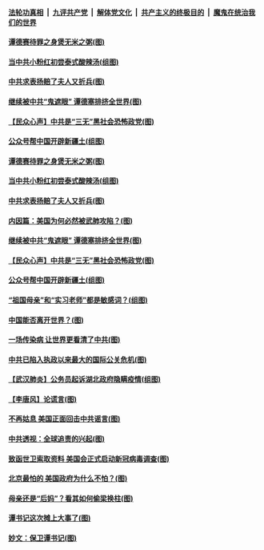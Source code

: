 

####  [法轮功真相](../../../../basic/blob/master/README.md?t=04191830) &nbsp;|&nbsp; [九评共产党](../../../../9ping.md/blob/master/README.md?t=04191830) &nbsp;|&nbsp; [解体党文化](../../../../jtdwh.md/blob/master/README.md?t=04191830)  &nbsp;|&nbsp; [共产主义的终极目的](../../../../gczydzjmd.md/blob/master/README.md?t=04191830) &nbsp;|&nbsp; [魔鬼在统治我们的世界](../../../../mgztzwmdsj.md/blob/master/README.md?t=04191830) 

#### [谭德赛待罪之身煲无米之粥(图)](../pages/p4/930283.md?t=04191830) 

#### [当中共小粉红初尝泰式酸辣汤(组图)](../pages/p4/930274.md?t=04191830) 

#### [中共求表扬赔了夫人又折兵(图)](../pages/p4/930280.md?t=04191830) 

#### [继续被中共“鬼遮眼” 谭德塞排挤全世界(图)](../pages/p4/930295.md?t=04191830) 

#### [【民众心声】中共是“三无”黑社会恐怖政党(图)](../pages/p4/930102.md?t=04191830) 

#### [公众号帮中国开辟新疆土(组图)](../pages/p4/930198.md?t=04191830) 

#### [谭德赛待罪之身煲无米之粥(图)](../pages/p4/930283.md?t=04191830) 

#### [当中共小粉红初尝泰式酸辣汤(组图)](../pages/p4/930274.md?t=04191830) 

#### [中共求表扬赔了夫人又折兵(图)](../pages/p4/930280.md?t=04191830) 

#### [内因篇：美国为何必然被武肺攻陷？(图)](../pages/p4/930194.md?t=04191830) 

#### [继续被中共“鬼遮眼” 谭德塞排挤全世界(图)](../pages/p4/930295.md?t=04191830) 

#### [【民众心声】中共是“三无”黑社会恐怖政党(图)](../pages/p4/930102.md?t=04191830) 

#### [公众号帮中国开辟新疆土(组图)](../pages/p4/930198.md?t=04191830) 

#### [“祖国母亲”和“实习老师”都是敏感词？(组图)](../pages/p4/930197.md?t=04191830) 

#### [中国能否离开世界？(图)](../pages/p4/930195.md?t=04191830) 

#### [一场传染病 让世界更看清了中共(图)](../pages/p4/930090.md?t=04191830) 

#### [中共已陷入执政以来最大的国际公关危机(图)](../pages/p4/930191.md?t=04191830) 

#### [【武汉肺炎】公务员起诉湖北政府隐瞒疫情(组图)](../pages/p4/930192.md?t=04191830) 

#### [【李唐风】论谎言(图)](../pages/p4/930185.md?t=04191830) 

#### [不再姑息 美国正面回击中共谣言(图)](../pages/p4/930081.md?t=04191830) 

#### [中共透视：全球追责的兴起(图)](../pages/p4/930078.md?t=04191830) 

#### [致函世卫索取资料 美国会正式启动新冠病毒调查(图)](../pages/p4/930079.md?t=04191830) 

#### [北京最怕的 美国政府为什么不怕？(图)](../pages/p4/930073.md?t=04191830) 

#### [母亲还是“后妈”？看其如何偷梁换柱(图)](../pages/p4/930063.md?t=04191830) 

#### [谭书记这次摊上大事了(图)](../pages/p4/930080.md?t=04191830) 

#### [妙文：保卫谭书记(图)](../pages/p4/929988.md?t=04191830) 

